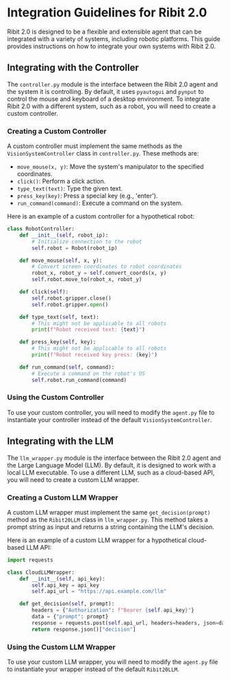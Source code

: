 # Integration Guidelines for Ribit 2.0

Ribit 2.0 is designed to be a flexible and extensible agent that can be integrated with a variety of systems, including robotic platforms. This guide provides instructions on how to integrate your own systems with Ribit 2.0.

## Integrating with the Controller

The `controller.py` module is the interface between the Ribit 2.0 agent and the system it is controlling. By default, it uses `pyautogui` and `pynput` to control the mouse and keyboard of a desktop environment. To integrate Ribit 2.0 with a different system, such as a robot, you will need to create a custom controller.

### Creating a Custom Controller

A custom controller must implement the same methods as the `VisionSystemController` class in `controller.py`. These methods are:

- `move_mouse(x, y)`: Move the system's manipulator to the specified coordinates.
- `click()`: Perform a click action.
- `type_text(text)`: Type the given text.
- `press_key(key)`: Press a special key (e.g., 'enter').
- `run_command(command)`: Execute a command on the system.

Here is an example of a custom controller for a hypothetical robot:

```python
class RobotController:
    def __init__(self, robot_ip):
        # Initialize connection to the robot
        self.robot = Robot(robot_ip)

    def move_mouse(self, x, y):
        # Convert screen coordinates to robot coordinates
        robot_x, robot_y = self.convert_coords(x, y)
        self.robot.move_to(robot_x, robot_y)

    def click(self):
        self.robot.gripper.close()
        self.robot.gripper.open()

    def type_text(self, text):
        # This might not be applicable to all robots
        print(f"Robot received text: {text}")

    def press_key(self, key):
        # This might not be applicable to all robots
        print(f"Robot received key press: {key}")

    def run_command(self, command):
        # Execute a command on the robot's OS
        self.robot.run_command(command)
```

### Using the Custom Controller

To use your custom controller, you will need to modify the `agent.py` file to instantiate your controller instead of the default `VisionSystemController`.

## Integrating with the LLM

The `llm_wrapper.py` module is the interface between the Ribit 2.0 agent and the Large Language Model (LLM). By default, it is designed to work with a local LLM executable. To use a different LLM, such as a cloud-based API, you will need to create a custom LLM wrapper.

### Creating a Custom LLM Wrapper

A custom LLM wrapper must implement the same `get_decision(prompt)` method as the `Ribit20LLM` class in `llm_wrapper.py`. This method takes a prompt string as input and returns a string containing the LLM's decision.

Here is an example of a custom LLM wrapper for a hypothetical cloud-based LLM API:

```python
import requests

class CloudLLMWrapper:
    def __init__(self, api_key):
        self.api_key = api_key
        self.api_url = "https://api.example.com/llm"

    def get_decision(self, prompt):
        headers = {"Authorization": f"Bearer {self.api_key}"}
        data = {"prompt": prompt}
        response = requests.post(self.api_url, headers=headers, json=data)
        return response.json()["decision"]
```

### Using the Custom LLM Wrapper

To use your custom LLM wrapper, you will need to modify the `agent.py` file to instantiate your wrapper instead of the default `Ribit20LLM`.


